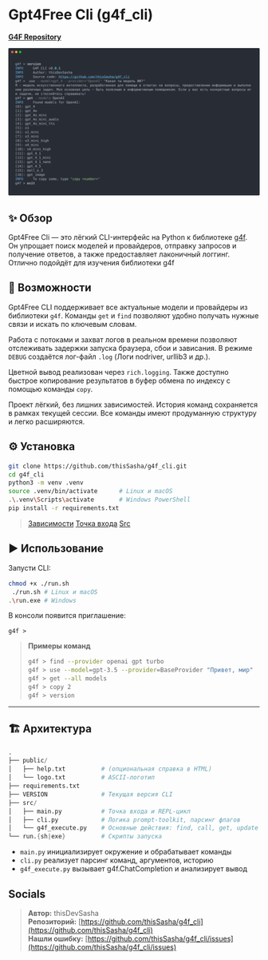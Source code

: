 # Gpt4Free Cli (g4f_cli)

[**G4F Repository**](https://github.com/techwithanirudh/g4f?tab=readme-ov-file)

![Gpt4Free CLI Banner](/public/banner.svg)

## ✨ Обзор

Gpt4Free Cli — это лёгкий CLI-интерфейс на Python к библиотеке [g4f](https://pypi.org/project/g4f/).  
Он упрощает поиск моделей и провайдеров, отправку запросов и получение ответов, а также предоставляет лаконичный логгинг. Отлично подойдёт для изучения библиотеки g4f

## 🚀 Возможности

Gpt4Free CLI поддерживает все актуальные модели и провайдеры из библиотеки `g4f`. Команды `get` и `find` позволяют удобно получать нужные связи и искать по ключевым словам.

Работа с потоками и захват логов в реальном времени позволяют отслеживать задержки запуска браузера, сбои и зависания. В режиме `DEBUG` создаётся лог-файл `.log` (Логи nodriver, urllib3 и др.).

Цветной вывод реализован через `rich.logging`. Также доступно быстрое копирование результатов в буфер обмена по индексу с помощью команды `copy`.

Проект лёгкий, без лишних зависимостей. История команд сохраняется в рамках текущей сессии. Все команды имеют продуманную структуру и легко расширяются.

## ⚙️ Установка

```bash
git clone https://github.com/thisSasha/g4f_cli.git
cd g4f_cli
python3 -m venv .venv
source .venv/bin/activate      # Linux и macOS
.\.venv\Scripts\activate       # Windows PowerShell
pip install -r requirements.txt
````

> [Зависимости](https://github.com/thisSasha/g4f_cli/blob/main/requirements.txt)
> [Точка входа](https://github.com/thisSasha/g4f_cli/blob/main/src/main.py)
> [Src](https://github.com/thisSasha/g4f_cli/tree/main/src)

## ▶️ Использование

Запусти CLI:

```bash
chmod +x ./run.sh
 ./run.sh # Linux и macOS
.\run.exe # Windows

```

В консоли появится приглашение:

```text
g4f > 
```

> **Примеры команд**
>
> ```bash
> g4f > find --provider openai gpt turbo
> g4f > use --model=gpt-3.5 --provider=BaseProvider "Привет, мир"
> g4f > get --all models
> g4f > copy 2
> g4f > version
> ```

---

## 🏗️ Архитектура

``` s
.
├── public/
│   ├── help.txt          # (опциональная справка в HTML)
│   └── logo.txt          # ASCII-логотип
├── requirements.txt
├── VERSION               # Текущая версия CLI
├── src/
│   ├── main.py           # Точка входа и REPL-цикл
│   ├── cli.py            # Логика prompt-toolkit, парсинг флагов
│   └── g4f_execute.py    # Основные действия: find, call, get, update
└── run.{sh|exe}          # Скрипты запуска
```

- `main.py` инициализирует окружение и обрабатывает команды
- `cli.py` реализует парсинг команд, аргументов, историю
- `g4f_execute.py` вызывает g4f.ChatCompletion и анализирует вывод

## Socials

> **Автор:** thisDevSasha  
> **Репозиторий:** [https://github.com/thisSasha/g4f_cli](https://github.com/thisSasha/g4f_cli)  
> **Нашли ошибку:** [https://github.com/thisSasha/g4f_cli/issues](https://github.com/thisSasha/g4f_cli/issues)

